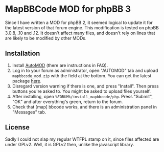 # MapBBCode MOD for phpBB 3

Since I have written a MOD for phpBB 2, it seemed logical to update it for the latest
version of that forum engine. This modification is tested on phpBB 3.0.8, .10 and .12.
It doesn't affect many files, and doesn't rely on lines that are likely to be modified
by other MODs.

## Installation

1. Install [AutoMOD](https://www.phpbb.com/customise/db/official_tool/automod/) (there are instructions in FAQ).
2. Log in to your forum as administrator, open "AUTOMOD" tab and upload `mapbbcode_mod.zip` with the field at the bottom. You can get the latest package [here](https://github.com/MapBBCode/mapbb-phpbb3/raw/master/dist/mapbbcode_mod.zip).
3. Disregard version warning if there is one, and press "Install". Then press buttons you're asked to. You might be asked to upload files yourself.
4. After installing, open `%FORUM%/install_mapbbcode/php`. Press "Submit", "OK" and after everything's green, return to the forum.
5. Check that [map] bbcode works, and there is an administration panel in "Messages" tab.

## License

Sadly I could not slap my regular WTFPL stamp on it, since files affected are under GPLv2. Well, it is GPLv2 then, unlike the javascript library.
